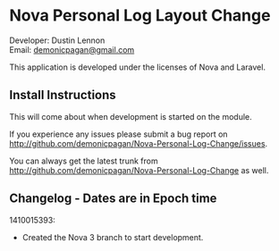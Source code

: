 Nova Personal Log Layout Change
===============================
Developer: Dustin Lennon<br />
Email: <demonicpagan@gmail.com>

This application is developed under the licenses of Nova and Laravel.

Install Instructions
--------------------
This will come about when development is started on the module.

If you experience any issues please submit a bug report on
<http://github.com/demonicpagan/Nova-Personal-Log-Change/issues>.

You can always get the latest trunk from <http://github.com/demonicpagan/Nova-Personal-Log-Change>
as well.

Changelog - Dates are in Epoch time
-----------------------------------
1410015393:

*	Created the Nova 3 branch to start development.